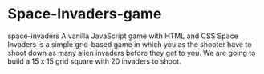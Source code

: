 # Space-Invaders-game
space-invaders
A vanilla JavaScript game with HTML and CSS
Space Invaders is a simple grid-based game in which you as the shooter have to shoot down as many alien invaders before they get to you. We are going to build a 15 x 15 grid square with 20 invaders to shoot.
